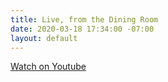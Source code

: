 ```yaml
---
title: Live, from the Dining Room
date: 2020-03-18 17:34:00 -07:00
layout: default
---
```



<div class="EventsButton mt1 mb10">
        <a class="Caption" href="https://www.youtube.com/embed/live_stream?channel=UCNPJxTmyx96ARvEO3Trh0Ig">
          Watch on Youtube
        </a>
      </div>
